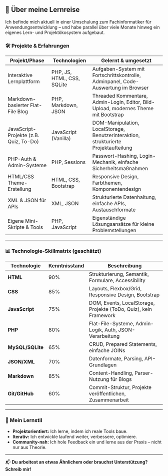 ## 📘 Über meine Lernreise

Ich befinde mich aktuell in einer Umschulung zum Fachinformatiker für Anwendungsentwicklung – und habe parallel über
viele Monate hinweg ein eigenes Lern- und Projektökosystem aufgebaut.

### 🛠️ Projekte & Erfahrungen

| Projekt/Phase                        | Technologien               | Gelernt & umgesetzt                                                                                   |
|-------------------------------------|----------------------------|--------------------------------------------------------------------------------------------------------|
| Interaktive Lernplattform           | PHP, JS, HTML, CSS, SQLite | Aufgaben-System mit Fortschrittskontrolle, Adminpanel, Code-Auswertung im Browser                     |
| Markdown-basierter Flat-File Blog   | PHP, Markdown, JSON        | Threaded Kommentare, Admin-Login, Editor, Bild-Upload, modernes Theme mit Bootstrap                   |
| JavaScript-Projekte (z.B. Quiz, To-Do) | JavaScript (Vanilla)      | DOM-Manipulation, LocalStorage, Benutzerinteraktion, strukturierte Projektaufteilung                  |
| PHP-Auth & Admin-Systeme            | PHP, Sessions              | Passwort-Hashing, Login-Mechanik, einfache Sicherheitsmaßnahmen                                       |
| HTML/CSS Theme-Erstellung           | HTML, CSS, Bootstrap       | Responsive Design, Farbthemen, Komponentendesign                                                       |
| XML & JSON für APIs                 | XML, JSON                  | Strukturierte Datenhaltung, einfache APIs, Austauschformate                                           |
| Eigene Mini-Skripte & Tools         | PHP, JavaScript            | Eigenständige Lösungsansätze für kleine Problemstellungen                                              |

---

### 📊 Technologie-Skillmatrix (geschätzt)

| Technologie | Kenntnisstand | Beschreibung |
|-------------|----------------|--------------|
| **HTML**     | 90%           | Strukturierung, Semantik, Formulare, Accessibility                     |
| **CSS**      | 85%           | Layouts, Flexbox/Grid, Responsive Design, Bootstrap                     |
| **JavaScript** | 75%         | DOM, Events, LocalStorage, Projekte (ToDo, Quiz), kein Framework         |
| **PHP**       | 80%          | Flat-File-Systeme, Admin-Logik, Auth, JSON-Verarbeitung                 |
| **MySQL/SQLite** | 65%       | CRUD, Prepared Statements, einfache JOINs                              |
| **JSON/XML** | 70%           | Datenformate, Parsing, API-Grundlagen                                  |
| **Markdown**  | 85%          | Content-Handling, Parser-Nutzung für Blogs                             |
| **Git/GitHub**| 60%          | Commit-Struktur, Projekte veröffentlichen, Zusammenarbeit               |

---

### 🧠 Mein Lernstil

- **Projektorientiert:** Ich lerne, indem ich reale Tools baue.
- **Iterativ:** Ich entwickle laufend weiter, verbessere, optimiere.
- **Community-nah:** Ich hole Feedback ein und lerne aus der Praxis – nicht nur aus Theorie.

---

📬 **Du arbeitest an etwas Ähnlichem oder brauchst Unterstützung? Schreib mir!**

